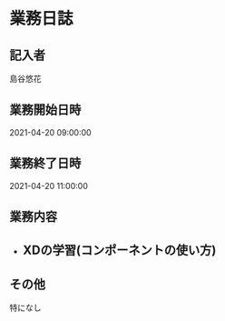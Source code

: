 # 業務日誌

## 記入者

島谷悠花

## 業務開始日時

2021-04-20 09:00:00

## 業務終了日時

2021-04-20 11:00:00

## 業務内容

- XDの学習(コンポーネントの使い方)
	- 

## その他

特になし